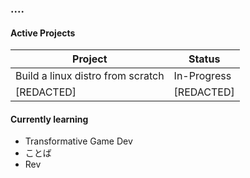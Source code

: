 ### ....

<!--
**jonuzo/jonuzo** is a ✨ _special_ ✨ repository because its `README.md` (this file) appears on your GitHub profile.

Here are some ideas to get you started:

- 🔭 I’m currently working on ...
- 🌱 I’m currently learning ...
- 👯 I’m looking to collaborate on ...
- 🤔 I’m looking for help with ...
- 💬 Ask me about ...
- 📫 How to reach me: ...
- 😄 Pronouns: ...
- ⚡ Fun fact: ...
-->

#### Active Projects

| Project     | Status |
| ----------- | ----------- |
| Build a linux distro from scratch | In-Progress |
| [REDACTED]  | [REDACTED]  |

#### Currently learning
- Transformative Game Dev 
- ことば
- Rev






